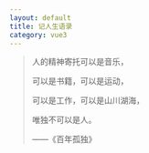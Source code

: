 ```yaml
---
layout: default
title: 记人生语录
category: vue3
---
```


> 人的精神寄托可以是音乐，
> 
> 可以是书籍，可以是运动，
>
> 可以是工作，可以是山川湖海，
>
> 唯独不可以是人。
>
> ——《百年孤独》